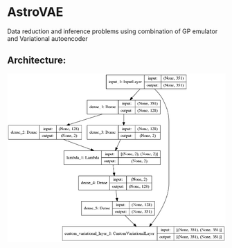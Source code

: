 # AstroVAE
Data reduction and inference problems using combination of GP emulator and Variational autoencoder 

## Architecture: 

![Model](ArchitectureFullAE.png "Full model")




